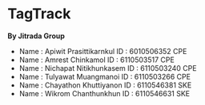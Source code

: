 # TagTrack

**By Jitrada Group**

* Name : Apiwit Prasittikarnkul ID : 6010506352 CPE
* Name : Amrest Chinkamol       ID : 6110503517 CPE
* Name : Nichapat Nitikhunkasem ID : 6110503240 CPE
* Name : Tulyawat Muangmanoi    ID : 6110503266 CPE
* Name : Chayathon Khuttiyanon  ID : 6110546381 SKE
* Name : Wikrom Chanthunkhun    ID : 6110546631 SKE